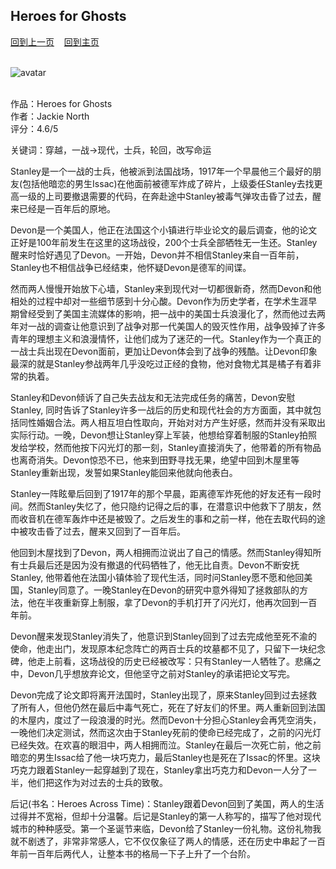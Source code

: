 ## Heroes for Ghosts
[回到上一页](https://boheme130.github.io/Reviews/)  &nbsp;&nbsp;  [回到主页](https://boheme130.github.io/Fiction.git.io/)
<br>
<br>

![avatar]()
<br>
<br>

作品：Heroes for Ghosts <br>
作者：Jackie North <br>
评分：4.6/5 <br>

关键词：穿越，一战->现代，士兵，轮回，改写命运

Stanley是一个一战的士兵，他被派到法国战场，1917年一个早晨他三个最好的朋友(包括他暗恋的男生Issac)在他面前被德军炸成了碎片，上级委任Stanley去找更高一级的上司要撤退需要的代码，在奔赴途中Stanley被毒气弹攻击昏了过去，醒来已经是一百年后的原地。

Devon是一个美国人，他正在法国这个小镇进行毕业论文的最后调查，他的论文正好是100年前发生在这里的这场战役，200个士兵全部牺牲无一生还。Stanley醒来时恰好遇见了Devon。一开始，Devon并不相信Stanley来自一百年前，Stanley也不相信战争已经结束，他怀疑Devon是德军的间谍。

然而两人慢慢开始放下心墙，Stanley来到现代对一切都很新奇，然而Devon和他相处的过程中却对一些细节感到十分心酸。Devon作为历史学者，在学术生涯早期曾经受到了美国主流媒体的影响，把一战中的美国士兵浪漫化了，然而他过去两年对一战的调查让他意识到了战争对那一代美国人的毁灭性作用，战争毁掉了许多青年的理想主义和浪漫情怀，让他们成为了迷茫的一代。Stanley作为一个真正的一战士兵出现在Devon面前，更加让Devon体会到了战争的残酷。让Devon印象最深的就是Stanley参战两年几乎没吃过正经的食物，他对食物尤其是橘子有着非常的执着。

Stanley和Devon倾诉了自己失去战友和无法完成任务的痛苦，Devon安慰Stanley, 同时告诉了Stanley许多一战后的历史和现代社会的方方面面，其中就包括同性婚姻合法。两人相互坦白性取向，开始对对方产生好感，然而并没有采取出实际行动。一晚，Devon想让Stanley穿上军装，他想给穿着制服的Stanley拍照发给学校，然而他按下闪光灯的那一刻，Stanley直接消失了，他带着的所有物品也离奇消失。Devon惊恐不已，他来到田野寻找无果，绝望中回到木屋里等Stanley重新出现，发誓如果Stanley能回来他就向他表白。

Stanley一阵眩晕后回到了1917年的那个早晨，距离德军炸死他的好友还有一段时间。然而Stanley失忆了，他只隐约记得之后的事，在潜意识中他救下了朋友，然而收音机在德军轰炸中还是被毁了。之后发生的事和之前一样，他在去取代码的途中被攻击昏了过去，醒来又回到了一百年后。

他回到木屋找到了Devon，两人相拥而泣说出了自己的情感。然而Stanley得知所有士兵最后还是因为没有撤退的代码牺牲了，他无比自责。Devon不断安抚Stanley, 他带着他在法国小镇体验了现代生活，同时问Stanley愿不愿和他回美国，Stanley同意了。一晚Stanley在Devon的研究中意外得知了拯救部队的方法，他在半夜重新穿上制服，拿了Devon的手机打开了闪光灯，他再次回到一百年前。

Devon醒来发现Stanley消失了，他意识到Stanley回到了过去完成他至死不渝的使命，他走出门，发现原本纪念阵亡的两百士兵的坟墓都不见了，只留下一块纪念碑，他走上前看，这场战役的历史已经被改写：只有Stanley一人牺牲了。悲痛之中，Devon几乎想放弃论文，但他坚守之前对Stanley的承诺把论文写完。

Devon完成了论文即将离开法国时，Stanley出现了，原来Stanley回到过去拯救了所有人，但他仍然在最后中毒气死亡，死在了好友们的怀里。两人重新回到法国的木屋内，度过了一段浪漫的时光。然而Devon十分担心Stanley会再凭空消失，一晚他们决定测试，然而这次由于Stanley死前的使命已经完成了，之前的闪光灯已经失效。在欢喜的眼泪中，两人相拥而泣。Stanley在最后一次死亡前，他之前暗恋的男生Issac给了他一块巧克力，最后Stanley也是死在了Issac的怀里。这块巧克力跟着Stanley一起穿越到了现在，Stanley拿出巧克力和Devon一人分了一半，他们把这作为对过去的士兵的致敬。

后记(书名：Heroes Across Time)：Stanley跟着Devon回到了美国，两人的生活过得并不宽裕，但却十分温馨。后记是Stanley的第一人称写的，描写了他对现代城市的种种感受。第一个圣诞节来临，Devon给了Stanley一份礼物。这份礼物我就不剧透了，非常非常感人，它不仅仅象征了两人的情感，还在历史中串起了一百年前一百年后两代人，让整本书的格局一下子上升了一个台阶。